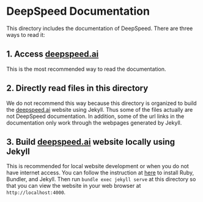 # DeepSpeed Documentation

This directory includes the documentation of DeepSpeed. There are three ways to read it:

## 1. Access [deepspeed.ai](https://www.deepspeed.ai/)

This is the most recommended way to read the documentation.

## 2. Directly read files in this directory

We do not recommend this way because this directory is organized to build the [deepspeed.ai](https://www.deepspeed.ai/) website using Jekyll. Thus some of the files actually are not DeepSpeed documentation. In addition, some of the url links in the documentation only work through the webpages generated by Jekyll.

## 3. Build [deepspeed.ai](https://www.deepspeed.ai/) website locally using Jekyll

This is recommended for local website development or when you do not have internet access. You can follow the instruction at [here](https://help.github.com/en/github/working-with-github-pages/testing-your-github-pages-site-locally-with-jekyll) to install Ruby, Bundler, and Jekyll. Then run `bundle exec jekyll serve` at this directory so that you can view the website in your web browser at `http://localhost:4000`.

